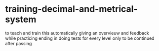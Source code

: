 # training-decimal-and-metrical-system
to teach and train this automatically giving an overvieuw and feedback while practicing
ending in doing tests for every level only to be continued after passing
